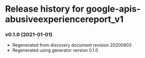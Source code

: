 # Release history for google-apis-abusiveexperiencereport_v1

### v0.1.0 (2021-01-01)

* Regenerated from discovery document revision 20200803
* Regenerated using generator version 0.1.0

